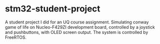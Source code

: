 # stm32-student-project

A student project I did for an UQ course assignment. Simulating conway game of life on Nucleo-F429ZI development board, controlled by a joystick and pushbuttons, with OLED screen output. The system is controlled by FreeRTOS.
